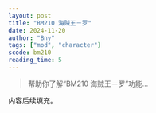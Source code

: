 ```yaml
---
layout: post
title: "BM210 海贼王－罗"
date: 2024-11-20
author: "Bny"
tags: ["mod", "character"]
scode: bm210
reading_time: 5
---
```


> 帮助你了解“BM210 海贼王－罗”功能...

内容后续填充。

